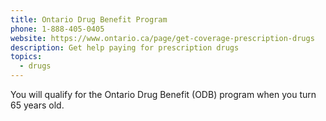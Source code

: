```yaml
---
title: Ontario Drug Benefit Program
phone: 1-888-405-0405
website: https://www.ontario.ca/page/get-coverage-prescription-drugs
description: Get help paying for prescription drugs
topics:
  - drugs
---
```

You will qualify for the Ontario Drug Benefit (ODB) program when you turn 65 years old.

